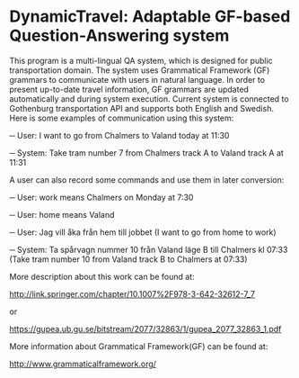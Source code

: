 DynamicTravel: Adaptable GF-based Question-Answering system
=============


This program is a multi-lingual QA system, which is designed for public transportation domain. The system uses Grammatical Framework (GF) grammars to communicate with users in natural language. In order to present up-to-date travel information, GF grammars are updated automatically and during system execution. Current system is connected to Gothenburg transportation API and supports both English and Swedish. Here is some examples of communication using this system:

─	User: I want to go from Chalmers to Valand today at 11:30

─	System: Take tram number 7 from Chalmers track A to Valand track A at 11:31

A user can also record some commands and use them in later conversion:

─	User: work means Chalmers on Monday at 7:30

─	User: home means Valand

─	User: Jag vill åka från hem till jobbet 
(I want to go from home to work)

─	System: Ta spårvagn nummer 10 från Valand läge B till Chalmers  kl 07:33
(Take tram number 10 from Valand track B to Chalmers at 07:33)

More description about this work can be found at:

http://link.springer.com/chapter/10.1007%2F978-3-642-32612-7_7

or 

https://gupea.ub.gu.se/bitstream/2077/32863/1/gupea_2077_32863_1.pdf

More information about Grammatical Framework(GF) can be found at:

http://www.grammaticalframework.org/
